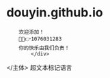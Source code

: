 # douyin.github.io

    
        欢迎添加！
        🐧🐧👉1076031283
        你的快乐由我们负责！
            </div>
 
</主体>
超文本标记语言
